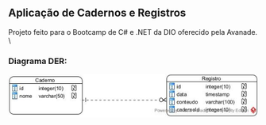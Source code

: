 ## Aplicação de Cadernos e Registros

Projeto feito para o Bootcamp de C# e .NET da DIO oferecido pela Avanade.
\




### Diagrama DER:

![alt text](https://github.com/Moiseszs/cadernos-app-dotnet/blob/main/diagrama-der.jpg)
